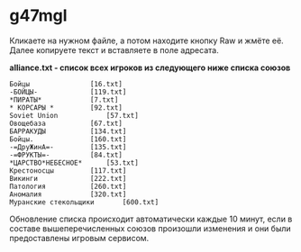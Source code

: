 # g47mgl

Кликаете на нужном файле, а потом находите кнопку Raw и жмёте её. Далее копируете текст и вставляете в поле адресата.

**alliance.txt - список всех игроков из следующего ниже списка союзов**

```
Бойцы				[16.txt]
-БОЙЦЫ-				[119.txt]
*ПИРАТЫ*			[7.txt]
* КОРСАРЫ *			[92.txt]
Soviet Union			[57.txt]
Овощебаза			[67.txt]
БАРРАКУДЫ			[134.txt]
Бойцы.				[160.txt]
-=ДруЖинА=-			[135.txt]
-=ФРУКТЫ=-			[84.txt]
*ЦАРСТВО*НЕБЕСНОЕ*		[53.txt]
Крестоносцы			[117.txt]
Викинги				[222.txt]
Патология			[260.txt]
Аномалия			[320.txt]
Муранские стекольщики		[600.txt]
```
Обновление списка происходит автоматически каждые 10 минут, если в составе вышеперечисленных союзов произошли изменения и они были предоставлены игровым сервисом.
